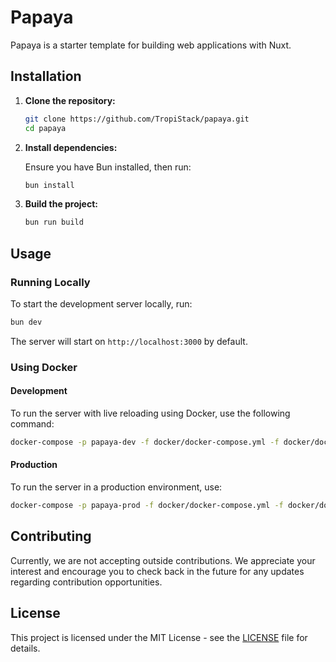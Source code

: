 # Papaya

Papaya is a starter template for building web applications with Nuxt.

## Installation

1. **Clone the repository:**

   ```bash
   git clone https://github.com/TropiStack/papaya.git
   cd papaya
   ```

2. **Install dependencies:**

   Ensure you have Bun installed, then run:

   ```bash
   bun install
   ```

3. **Build the project:**

   ```bash
   bun run build
   ```

## Usage

### Running Locally

To start the development server locally, run:

```bash
bun dev
```

The server will start on `http://localhost:3000` by default.

### Using Docker

#### Development

To run the server with live reloading using Docker, use the following command:

```bash
docker-compose -p papaya-dev -f docker/docker-compose.yml -f docker/docker-compose.dev.yml up
```

#### Production

To run the server in a production environment, use:

```bash
docker-compose -p papaya-prod -f docker/docker-compose.yml -f docker/docker-compose.prod.yml up
```

## Contributing

Currently, we are not accepting outside contributions. We appreciate your interest and encourage you to check back in the future for any updates regarding contribution opportunities.

## License

This project is licensed under the MIT License - see the [LICENSE](LICENSE) file for details.
